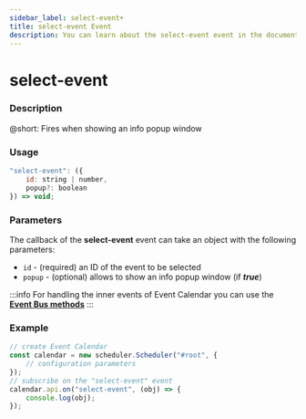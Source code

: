```yaml
---
sidebar_label: select-event+
title: select-event Event
description: You can learn about the select-event event in the documentation of the DHTMLX JavaScript Event Calendar library. Browse developer guides and API reference, try out code examples and live demos, and download a free 30-day evaluation version of DHTMLX Event Calendar.
---
```


# select-event

### Description

@short: Fires when showing an info popup window

### Usage

~~~jsx {}
"select-event": ({
	id: string | number,
	popup?: boolean
}) => void;
~~~

### Parameters

The callback of the **select-event** event can take an object with the following parameters:

- `id` - (required) an ID of the event to be selected
- `popup` - (optional) allows to show an info popup window (if ***true***)

:::info
For handling the inner events of Event Calendar you can use the [**Event Bus methods**](api/overview/eventbus_overview.md)
:::

### Example

~~~jsx {6-8}
// create Event Calendar
const calendar = new scheduler.Scheduler("#root", {
	// configuration parameters
});
// subscribe on the "select-event" event
calendar.api.on("select-event", (obj) => {
	console.log(obj);
});
~~~
